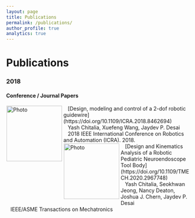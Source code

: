 ```yaml
---
layout: page
title: Publications
permalink: /publications/
author_profile: true
analytics: true
---
```


# Publications

### 2018
#### Conference / Journal Papers


<img align="left" src="https://hrtlab.github.io/_pages/photos/FBG.gif" alt="Photo" style="width: 150px; border-radius: 1px; padding: 1px 1px 10px 1px"/>
&nbsp;&nbsp;&nbsp;[Design, modeling and control of a 2-dof robotic guidewire](https://doi.org/10.1109/ICRA.2018.8462694)<br />
&nbsp;&nbsp;&nbsp;Yash Chitalia, Xuefeng Wang, Jaydev P. Desai<br />
&nbsp;&nbsp;&nbsp;2018 IEEE International Conference on Robotics and Automation (ICRA). 2018.<br />


<img align="left" src="https://hrtlab.github.io/_pages/photos/Tempgif.gif" alt="Photo" style="width: 150px; border-radius: 1px; padding: 1px 1px 10px 1px"/>
&nbsp;&nbsp;&nbsp;[Design and Kinematics Analysis of a Robotic Pediatric Neuroendoscope Tool Body](https://doi.org/10.1109/TMECH.2020.2967748)<br />
&nbsp;&nbsp;&nbsp;Yash Chitalia, Seokhwan Jeong, Nancy Deaton, Joshua J. Chern, Jaydev P. Desai<br />
&nbsp;&nbsp;&nbsp;IEEE/ASME Transactions on Mechatronics
